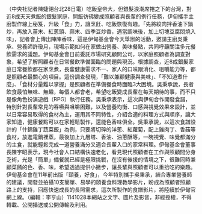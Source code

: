 （中央社記者陳婕翎台北28日電）吃飯皇帝大，但銀髮浪潮席捲之下的台灣，對近8成天天煮飯的銀髮家庭，開飯彷彿變成照顧者與長輩的例行任務，伊甸攜手主廚製作線上秘笈，升級「食」力，讓烹飪、吃飯恢復有趣。「先將絞肉拌香油下鍋炒，再放入薑末、紅蔥頭、蒜末、四季豆炒香，適當調味後，加上切塊豆腐悶燒入味」，記者會上傳出陣陣香味，這是伊甸基金會今天舉辦的活動，邀請主廚吳秉承、營養師許瓊月，現場示範如何在家做出營養、美味餐點，共同呼籲關注多元餐飲需求的議題。伊甸基金會日前委託市場研究顧問公司，以家庭照顧者為調查對象，希望了解照顧者在日常餐飲準備面臨的問題與現況。根據調查，近8成銀髮家庭日常餐飲都在家烹煮，長輩健康需求不一、家人的口味跟消化、咀嚼能力等，都是照顧者最關心的項目。這份調查發現，「難以兼顧健康與美味」、「不知道煮什麼」、「食材分量難以掌握」是照顧者在準備餐食時面臨3大困境。吳秉承說，長者飲食最怕無味、無趣，每個人都會老，希望吃飯變成長輩在每天期待的事，而不只是像角色扮演遊戲（RPG）執行任務。吳秉承表示，這次與伊甸合作開發食譜，特別針對長輩常見的吞嚥與咀嚼困難，以及營養均衡、口感與視覺效果來設計，並以日常容易取得的食材為主，運用其不同特性，介紹合適的料理方式與順序，讓大家知道，健康餐點可以在家輕鬆製作，還能色香味俱全。吳秉承說，以這次食譜設計的「什錦雞丁蔬菜飯」為例，只要將切碎的洋蔥、紅蘿蔔，配上雞肉丁、香菇等食材，放進電鍋裡蒸，最後加上九層塔、香油、油蔥酥等，一碗視覺、味覺都滿分的主食，就能輕鬆完成一道營養滿分又適合長輩入口的家常料理。伊甸基金會董事長陳宇昭表示，現今社會人口結構快速老化，看見現代照顧者在工作與照顧間分身乏術，光是「簡單」備餐就已經是極限挑戰，在沒有後援的情境之下，很難同時兼顧菜餚的色、香、味，希望透過提供小撇步，讓長輩與照顧者可以重拾吃的樂趣。伊甸基金會在11年前出版「頤養，好食」，今年特別攜手吳秉承，結合專業營養師的建議，開發並拍攝10支簡單、易學的頤養食料理教學影片，盼成為照顧者照顧路上的支持，回應快速成長的長照需求，這次所製作的食譜影片，將陸續於伊甸官網上線。（編輯：李亨山）1141028本網站之文字、圖片及影音，非經授權，不得轉載、公開播送或公開傳輸及利用。
